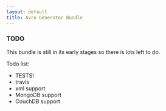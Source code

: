 ```yaml
---
layout: default
title: Avro Generator Bundle
---
```


<div class="page-header">
    <h3>TODO</h3>
</div>
<div>
    <p>This bundle is still in its early stages so there is lots left to do.</p>
    <p>Todo list:</p>
    <ul>
        <li>TESTS!</li>
        <li>travis</li> 
        <li>xml support</li>
        <li>MongoDB support</li>
        <li>CouchDB support</li>
    </ul>
</div>

